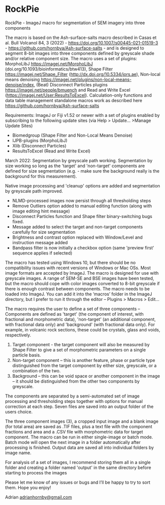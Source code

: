 # RockPie
RockPie - ImageJ macro for segmentation of SEM imagery into three components

The macro is based on the Ash-surface-salts macro described in Casas et al. Bull Volcanol 84, 3 (2022) - https://doi.org/10.1007/s00445-021-01519-3 - https://github.com/hornbya/Ash-surface-salts - and is designed to segment 8-bit images into three components defined by greyscale shade and/or relative component size. 
The macro uses a set of plugins: MorphoLibJ https://imagej.net/MorphoLibJ (doi.org/10.1093/bioinformatics/btw413), Shape Filter https://imagej.net/Shape_Filter (http://dx.doi.org/10.5334/jors.ae), Non-local means denoising https://imagej.net/plugins/non-local-means-denoise/index, (Beat) Disconnect Particles plugins https://imagej.net/people/bmuench and Read and Write Excel (https://imagej.net/User:ResultsToExcel).
Calculation-only functions and data table management standalone macros work as described here https://github.com/hornbya/Ash-surface-salts

Requirements: ImageJ or Fiji v1.52 or newer with a set of plugins enabled by subscribing to the following update sites (via Help > Update… >Manage Update Sites)
-	Biomedgroup (Shape Filter and Non-Local Means Denoise)
-	IJPB-plugins (MorphoLibJ)
-	Xlib (Disconnect Particles)
-	ResultsToExcel (Read and Write Excel)

March 2022: Segmentation by greyscale path working. Segmentation by size working so long as the 'target' and 'non-target' components are defined for size segmentation (e.g. - make sure the background really is the background for this measurement).

Native image processing and 'cleanup' options are added and segmentation by greyscale path improved.
- NLMD-processed images now persist through all thresholding steps
- Remove Outliers option added to manual editing function (along with image editing hint message)
- Disconnect Particles function and Shape filter binary-switching bugs fixed.
- Message added to select the target and non-target components carefully for size segmentation
- Brightness and contrast option replaced with Window/Level and instruction message added
- Bandpass filter is now initially a checkbox option (same 'preview first' sequence applies if selected)

The macro has tested using Windows 10, but there should be no compatibility issues with recent versions of Windows or Mac OSs. Most image formats are accepted by ImageJ.
The macro is designed for use with greyscale images. A range of SEM-SE and BSE images have been tested, but the macro should cope with color images converted to 8-bit greyscale if there is enough contrast between components.
The macro needs to be loaded into ImageJ. You can add it into the ‘macros’ folder in the ImageJ directory, but I prefer to run it through the editor – Plugins > Macros > Edit…

The macro requires the user to define a set of three components – Components are defined as 'target' (the component of interest, with fractional and morphometric data), 'non-target' (an additional component, with fractional data only) and 'background' (with fractional data only). For example, in volcanic rock sections, these could be crystals, glass and voids, respectively.

1.	Target component - the target component will also be measured by Shape Filter to give a set of morphometric parameters on a single particle basis.
2.	Non-target component – this is another feature, phase or particle type distinguished from the target component by either size, greyscale, or a combination of the two.
3.	Background – this can be void space or another component in the image – it should be distinguished from the other two components by greyscale.

The components are separated by a semi-automated set of image processing and thresholding steps together with options for manual correction at each step.
Seven files are saved into an output folder of the users choice.

The three component images (3), a cropped input image and a blank image (for total area) are saved as .TIF files, plus a text file with the component fractions and area and a .CSV file with morphometric data for target component.
The macro can be run in either single-image or batch mode. Batch mode will open the next image in a folder automatically after processing is finished. Output data are saved all into individual folders by image name.

For analysis of a set of images, I recommend storing them all in a single folder and creating a folder named 'output' in the same directory before starting to process the images

Please let me know of any issues or bugs and I’ll be happy to try to sort them.
Hope you enjoy!

Adrian
adrianhornby@gmail.com
